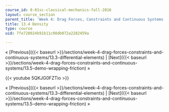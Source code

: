 ```yaml
---
course_id: 8-01sc-classical-mechanics-fall-2016
layout: course_section
parent_title: 'Week 4: Drag Forces, Constraints and Continuous Systems'
title: 13.4 Density
type: course
uid: 7fe728024b91b11c98db072a2282459a

---
```


« [Previous]({{< baseurl >}}/sections/week-4-drag-forces-constraints-and-continuous-systems/13.3-differential-elements) | [Next]({{< baseurl >}}/sections/week-4-drag-forces-constraints-and-continuous-systems/13.5-demo-wrapping-friction) »

{{< youtube 5QKJG0FZTio >}}

« [Previous]({{< baseurl >}}/sections/week-4-drag-forces-constraints-and-continuous-systems/13.3-differential-elements) | [Next]({{< baseurl >}}/sections/week-4-drag-forces-constraints-and-continuous-systems/13.5-demo-wrapping-friction) »
